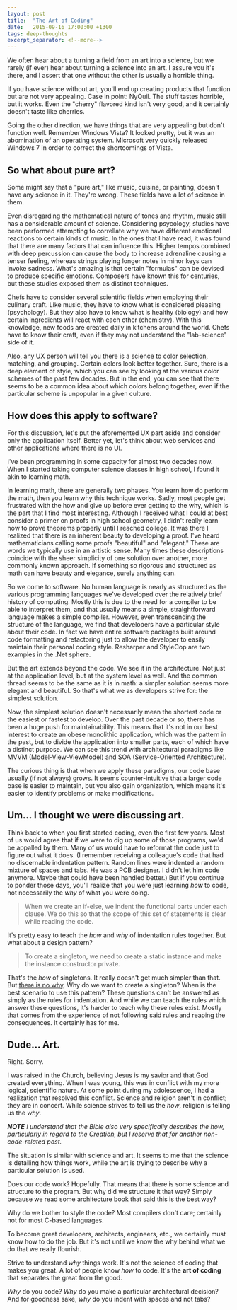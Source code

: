 ```yaml
---
layout: post
title:  "The Art of Coding"
date:   2015-09-16 17:00:00 +1300
tags: deep-thoughts
excerpt_separator: <!--more-->
---
```

We often hear about a turning a field from an art into a science, but we rarely (if ever) hear about turning a science into an art. I assure you it's there, and I assert that one without the other is usually a horrible thing.

<!--more-->

If you have science without art, you'll end up creating products that function but are not very appealing. Case in point: NyQuil. The stuff tastes horrible, but it works. Even the "cherry" flavored kind isn't very good, and it certainly doesn't taste like cherries.

Going the other direction, we have things that are very appealing but don't function well. Remember Windows Vista? It looked pretty, but it was an abomination of an operating system. Microsoft very quickly released Windows 7 in order to correct the shortcomings of Vista.

## So what about pure art?

Some might say that a "pure art," like music, cuisine, or painting, doesn't have any science in it. They're wrong. These fields have a lot of science in them.

Even disregarding the mathematical nature of tones and rhythm, music still has a considerable amount of science. Considering psycology, studies have been performed attempting to correllate why we have different emotional reactions to certain kinds of music. In the ones that I have read, it was found that there are many factors that can influence this. Higher tempos combined with deep percussion can cause the body to increase adrenaline causing a tenser feeling, whereas strings playing longer notes in minor keys can invoke sadness. What's amazing is that certain "formulas" can be devised to produce specific emotions. Composers have known this for centuries, but these studies exposed them as distinct techniques.

Chefs have to consider several scientific fields when employing their culinary craft. Like music, they have to know what is considered pleasing (psychology). But they also have to know what is healthy (biology) and how certain ingredients will react with each other (chemistry). With this knowledge, new foods are created daily in kitchens around the world. Chefs have to know their craft, even if they may not understand the "lab-science" side of it.

Also, any UX person will tell you there is a science to color selection, matching, and grouping. Certain colors look better together. Sure, there is a deep element of style, which you can see by looking at the various color schemes of the past few decades. But in the end, you can see that there seems to be a common idea about which colors belong together, even if the particular scheme is unpopular in a given culture.

## How does this apply to software?

For this discussion, let's put the aforemented UX part aside and consider only the application itself. Better yet, let's think about web services and other applications where there is no UI.

I've been programming in some capacity for almost two decades now. When I started taking computer science classes in high school, I found it akin to learning math.

In learning math, there are generally two phases. You learn how do perform the math, then you learn why this technique works. Sadly, most people get frustrated with the how and give up before ever getting to the why, which is the part that I find most interesting. Although I received what I could at best consider a primer on proofs in high school geometry, I didn't really learn how to prove theorems properly until I reached college. It was there I realized that there is an inherent beauty to developing a proof. I've heard mathematicians calling some proofs "beautiful" and "elegant." These are words we typically use in an artistic sense. Many times these descriptions coincide with the sheer simplicity of one solution over another, more commonly known approach. If something so rigorous and structured as math can have beauty and elegance, surely anything can.

So we come to software. No human language is nearly as structured as the various programming languages we've developed over the relatively brief history of computing. Mostly this is due to the need for a compiler to be able to interpret them, and that usually means a simple, straightforward language makes a simple compiler. However, even transcending the structure of the language, we find that developers have a particular style about their code. In fact we have entire software packages built around code formatting and refactoring just to allow the developer to easily maintain their personal coding style. Resharper and StyleCop are two examples in the .Net sphere.

But the art extends beyond the code. We see it in the architecture. Not just at the application level, but at the system level as well. And the common thread seems to be the same as it is in math: a simpler solution seems more elegant and beautiful. So that's what we as developers strive for: the simplest solution.

Now, the simplest solution doesn't necessarily mean the shortest code or the easiest or fastest to develop. Over the past decade or so, there has been a huge push for maintainability. This means that it's not in our best interest to create an obese monolithic application, which was the pattern in the past, but to divide the application into smaller parts, each of which have a distinct purpose. We can see this trend with architectural paradigms like MVVM (Model-View-ViewModel) and SOA (Service-Oriented Architecture).

The curious thing is that when we apply these paradigms, our code base usually (if not always) grows. It seems counter-intuitive that a larger code base is easier to maintain, but you also gain organization, which means it's easier to identify problems or make modifications.

## Um... I thought we were discussing art.

Think back to when you first started coding, even the first few years. Most of us would agree that if we were to dig up some of those programs, we'd be appalled by them. Many of us would have to reformat the code just to figure out what it does. (I remember receiving a colleague's code that had no discernable indentation pattern. Random lines were indented a random mixture of spaces and tabs. He was a PCB designer. I didn't let him code anymore. Maybe that could have been handled better.) But if you continue to ponder those days, you'll realize that you were just learning *how* to code, not necessarily the *why* of what you were doing.

> When we create an if-else, we indent the functional parts under each clause. We do this so that the scope of this set of statements is clear while reading the code.

It's pretty easy to teach the *how* and *why* of indentation rules together. But what about a design pattern?

> To create a singleton, we need to create a static instance and make the instance constructor private.

That's the *how* of singletons. It really doesn't get much simpler than that. But [there is no why](https://www.youtube.com/v/TJ8KIzkCAto?start=1&end=3&autoplay=1). Why do we want to create a singleton? When is the best scenario to use this pattern? These questions can't be answered as simply as the rules for indentation. And while we can teach the rules which answer these questions, it's harder to teach why these rules exist. Mostly that comes from the experience of not following said rules and reaping the consequences. It certainly has for me.

## Dude... Art.

Right. Sorry.

I was raised in the Church, believing Jesus is my savior and that God created everything. When I was young, this was in conflict with my more logical, scientific nature. At some point during my adolescence, I had a realization that resolved this conflict. Science and religion aren't in conflict; they are in concert. While science strives to tell us the *how*, religion is telling us the *why*.

***NOTE** I understand that the Bible also very specifically describes the how, particularly in regard to the Creation, but I reserve that for another non-code-related post.*

The situation is similar with science and art. It seems to me that the science is detailing how things work, while the art is trying to describe why a particular solution is used.

Does our code work? Hopefully. That means that there is some science and structure to the program. But why did we structure it that way? Simply because we read some architecture book that said this is the best way?

Why do we bother to style the code? Most compilers don't care; certainly not for most C-based languages.

To become great developers, architects, engineers, etc., we certainly must know how to do the job. But it's not until we know the why behind what we do that we really flourish.

Strive to understand *why* things work. It's not the science of coding that makes you great. A lot of people know *how* to code. It's the **art of coding** that separates the great from the good.

*Why* do you code? *Why* do you make a particular architectural decision? And for goodness sake, *why* do you indent with spaces and not tabs?